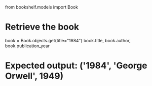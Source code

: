 from bookshelf.models import Book
# Retrieve the book
book = Book.objects.get(title="1984")
book.title, book.author, book.publication_year
# Expected output: ('1984', 'George Orwell', 1949)
